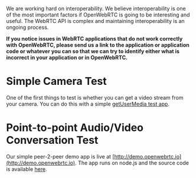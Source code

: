 We are working hard on interoperability. We believe interoperability is one of the most important factors if OpenWebRTC is going to be interesting and useful. The WebRTC API is complex and maintaining interoperability is an ongoing process.

**If you notice issues in WebRTC applications that do not work correctly with OpenWebRTC, please send us a link to the application or application code or whatever you can so that we can try to identify either what is incorrect in your application or in OpenWebRTC.**

# Simple Camera Test

One of the first things to test is whether you can get a video stream from your camera. You can do this with a simple [getUserMedia test app](http://googlechrome.github.io/webrtc/samples/web/content/getusermedia/).

# Point-to-point Audio/Video Conversation Test

Our simple peer-2-peer demo app is live at [http://demo.openwebrtc.io](http://demo.openwebrtc.io). The app runs on node.js and the source code is available [here](https://github.com/EricssonResearch/openwebrtc-examples).